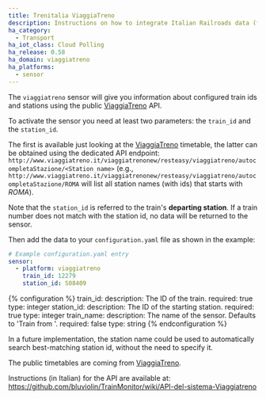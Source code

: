 ```yaml
---
title: Trenitalia ViaggiaTreno
description: Instructions on how to integrate Italian Railroads data (from ViaggiaTreno API) into Home Assistant.
ha_category:
  - Transport
ha_iot_class: Cloud Polling
ha_release: 0.58
ha_domain: viaggiatreno
ha_platforms:
  - sensor
---
```


The `viaggiatreno` sensor will give you information about configured train ids and stations using the public [ViaggiaTreno](http://viaggiatreno.it) API.

To activate the sensor you need at least two parameters: the `train_id` and the `station_id`.

The first is available just looking at the [ViaggiaTreno](http://viaggiatreno.it/) timetable, the latter can be obtained using the dedicated API endpoint:
`http://www.viaggiatreno.it/viaggiatrenonew/resteasy/viaggiatreno/autocompletaStazione/<Station name>`
(e.g., `http://www.viaggiatreno.it/viaggiatrenonew/resteasy/viaggiatreno/autocompletaStazione/ROMA` will list all station names (with ids) that starts with *ROMA*).

<div class='note'>

Note that the `station_id` is referred to the train's **departing station**. If a train number does not match with the station id, no data will be returned to the sensor.

</div>

Then add the data to your `configuration.yaml` file as shown in the example:

```yaml
# Example configuration.yaml entry
sensor:
  - platform: viaggiatreno
    train_id: 12279
    station_id: S08409
```

{% configuration %}
train_id:
  description: The ID of the train.
  required: true
  type: integer
station_id:
  description: The ID of the starting station.
  required: true
  type: integer
train_name:
  description: The name of the sensor. Defaults to 'Train <train id> from <station id>'.
  required: false
  type: string
{% endconfiguration %}

<div class='note'>
In a future implementation, the station name could be used to automatically search best-matching station id, without the need to specify it.
</div>

The public timetables are coming from [ViaggiaTreno](http://viaggiatreno.it).

<div class='note'>

Instructions (in Italian) for the API are available at:
https://github.com/bluviolin/TrainMonitor/wiki/API-del-sistema-Viaggiatreno

</div>
